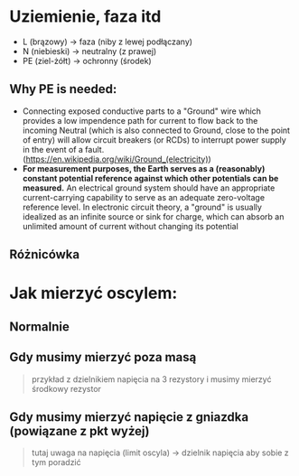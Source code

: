 # Uziemienie, faza itd 

- L (brązowy) -> faza (niby z lewej podłączany)
- N (niebieski) -> neutralny (z prawej)
- PE (ziel-żółt) -> ochronny (środek)

## Why PE is needed:
- Connecting exposed conductive parts to a "Ground" wire which provides a low impendence path for current to flow back to the incoming Neutral (which is also connected to Ground, close to the point of entry) will allow circuit breakers (or RCDs) to interrupt power supply in the event of a fault.  (https://en.wikipedia.org/wiki/Ground_(electricity)) 
- **For measurement purposes, the Earth serves as a (reasonably) constant potential reference against which other potentials can be measured.** An electrical ground system should have an appropriate current-carrying capability to serve as an adequate zero-voltage reference level. In electronic circuit theory, a "ground" is usually idealized as an infinite source or sink for charge, which can absorb an unlimited amount of current without changing its potential


## Różnicówka 


# Jak mierzyć oscylem:



## Normalnie 

## Gdy musimy mierzyć poza masą 
> przykład z dzielnikiem napięcia na 3 rezystory i musimy mierzyć środkowy rezystor



## Gdy musimy mierzyć napięcie z gniazdka (powiązane z pkt wyżej)
> tutaj uwaga na napięcia (limit oscyla) -> dzielnik napięcia aby sobie z tym poradzić 
>
